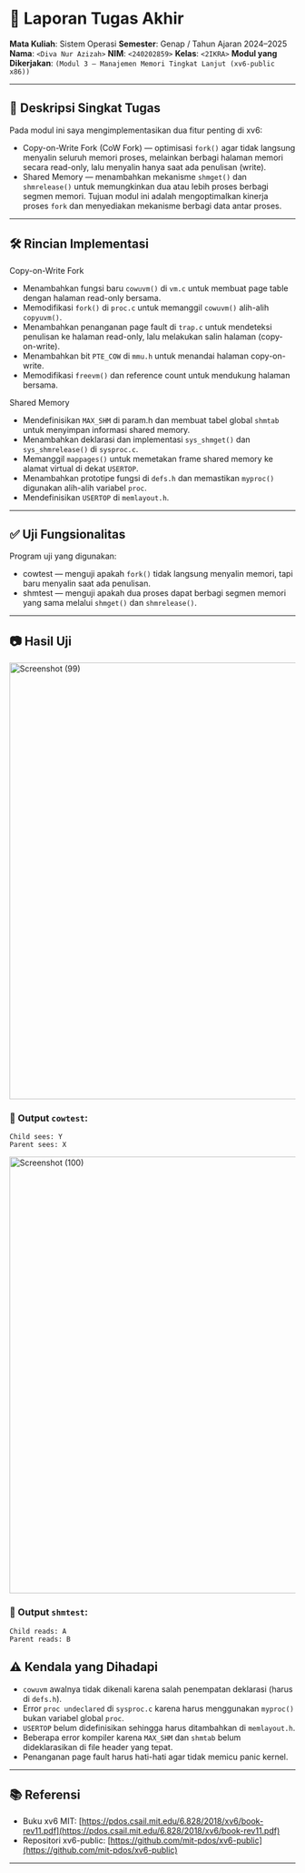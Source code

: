 # 📝 Laporan Tugas Akhir

**Mata Kuliah**: Sistem Operasi
**Semester**: Genap / Tahun Ajaran 2024–2025
**Nama**: `<Diva Nur Azizah>`
**NIM**: `<240202859>`
**Kelas**: `<2IKRA>`
**Modul yang Dikerjakan**:
`(Modul 3 — Manajemen Memori Tingkat Lanjut (xv6-public x86))`

---

## 📌 Deskripsi Singkat Tugas

  Pada modul ini saya mengimplementasikan dua fitur penting di xv6:
* Copy-on-Write Fork (CoW Fork) — optimisasi `fork()` agar tidak langsung menyalin seluruh memori proses, melainkan berbagi halaman memori secara read-only, lalu menyalin hanya saat ada penulisan (write).
* Shared Memory — menambahkan mekanisme `shmget()` dan `shmrelease()` untuk memungkinkan dua atau lebih proses berbagi segmen memori.
Tujuan modul ini adalah mengoptimalkan kinerja proses `fork` dan menyediakan mekanisme berbagi data antar proses.
---

## 🛠️ Rincian Implementasi

Copy-on-Write Fork
* Menambahkan fungsi baru `cowuvm()` di `vm.c` untuk membuat page table dengan halaman read-only bersama.
* Memodifikasi `fork()` di `proc.c` untuk memanggil `cowuvm()` alih-alih `copyuvm()`.
* Menambahkan penanganan page fault di `trap.c` untuk mendeteksi penulisan ke halaman read-only, lalu melakukan salin halaman (copy-on-write).
* Menambahkan bit `PTE_COW` di `mmu.h` untuk menandai halaman copy-on-write.
* Memodifikasi `freevm()` dan reference count untuk mendukung halaman bersama.

Shared Memory
* Mendefinisikan `MAX_SHM` di param.h dan membuat tabel global `shmtab` untuk menyimpan informasi shared memory.
* Menambahkan deklarasi dan implementasi `sys_shmget()` dan `sys_shmrelease()` di `sysproc.c`.
* Memanggil `mappages()` untuk memetakan frame shared memory ke alamat virtual di dekat `USERTOP`.
* Menambahkan prototipe fungsi di `defs.h` dan memastikan `myproc()` digunakan alih-alih variabel `proc`.
* Mendefinisikan `USERTOP` di `memlayout.h`.
---

## ✅ Uji Fungsionalitas

Program uji yang digunakan:

* cowtest — menguji apakah `fork()` tidak langsung menyalin memori, tapi baru menyalin saat ada penulisan.
* shmtest — menguji apakah dua proses dapat berbagi segmen memori yang sama melalui `shmget()` dan `shmrelease()`.

---

## 📷 Hasil Uji

<img width="1366" height="768" alt="Screenshot (99)" src="https://github.com/user-attachments/assets/617c3adb-74a8-4d52-81bc-a8e9d3dce4e9" />

### 📍 Output `cowtest`:

```
Child sees: Y
Parent sees: X
```

<img width="1366" height="768" alt="Screenshot (100)" src="https://github.com/user-attachments/assets/2c6b55d0-7b72-4dba-9a6f-5977d8c24b2e" />

### 📍 Output `shmtest`:

```
Child reads: A
Parent reads: B
```

## ⚠️ Kendala yang Dihadapi


* `cowuvm` awalnya tidak dikenali karena salah penempatan deklarasi (harus di `defs.h`).
* Error `proc undeclared` di `sysproc.c` karena harus menggunakan `myproc()` bukan variabel global `proc`.
* `USERTOP` belum didefinisikan sehingga harus ditambahkan di `memlayout.h`.
* Beberapa error kompiler karena `MAX_SHM` dan `shmtab` belum dideklarasikan di file header yang tepat.
* Penanganan page fault harus hati-hati agar tidak memicu panic kernel.


---

## 📚 Referensi


* Buku xv6 MIT: [https://pdos.csail.mit.edu/6.828/2018/xv6/book-rev11.pdf](https://pdos.csail.mit.edu/6.828/2018/xv6/book-rev11.pdf)
* Repositori xv6-public: [https://github.com/mit-pdos/xv6-public](https://github.com/mit-pdos/xv6-public)

---
